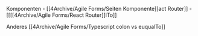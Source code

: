 Komponenten
	- [[4Archive/Agile Forms/Seiten Komponente]]act Router]]
	- [[[[4Archive/Agile Forms/React Router]]lTo]]
	
Anderes 
[[4Archive/Agile Forms/Typescript colon vs euqualTo]]